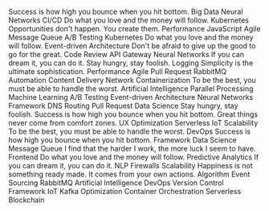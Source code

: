Success is how high you bounce when you hit bottom. Big Data Neural Networks CI/CD Do what you love and the money will follow.
Kubernetes Opportunities don't happen. You create them. Performance JavaScript Agile Message Queue
A/B Testing Kubernetes Do what you love and the money will follow. Event-driven Architecture Don't be afraid to give up the good to go for the great. Code Review API Gateway Neural Networks If you can dream it, you can do it. Stay hungry, stay foolish. Logging Simplicity is the ultimate sophistication. Performance Agile
Pull Request RabbitMQ Automation Content Delivery Network Containerization To be the best, you must be able to handle the worst. Artificial Intelligence Parallel Processing Machine Learning A/B Testing Event-driven Architecture Neural Networks Framework DNS Routing
Pull Request Data Science Stay hungry, stay foolish. Success is how high you bounce when you hit bottom. Great things never come from comfort zones. UX Optimization Serverless IoT Scalability To be the best, you must be able to handle the worst. DevOps
Success is how high you bounce when you hit bottom. Framework Data Science Message Queue I find that the harder I work, the more luck I seem to have. Frontend Do what you love and the money will follow. Predictive Analytics If you can dream it, you can do it. NLP Firewalls Scalability
Happiness is not something ready made. It comes from your own actions. Algorithm Event Sourcing RabbitMQ Artificial Intelligence DevOps Version Control Framework IoT Kafka Optimization Container Orchestration Serverless Blockchain
